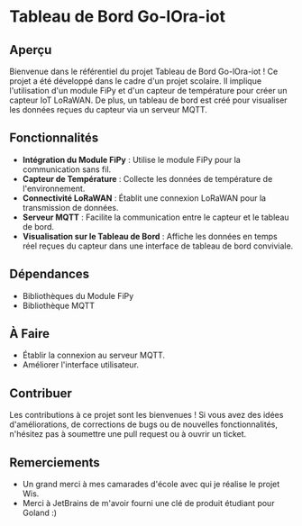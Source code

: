 # Tableau de Bord Go-lOra-iot

## Aperçu
Bienvenue dans le référentiel du projet Tableau de Bord Go-lOra-iot ! Ce projet a été développé dans le cadre d'un projet scolaire. Il implique l'utilisation d'un module FiPy et d'un capteur de température pour créer un capteur IoT LoRaWAN. De plus, un tableau de bord est créé pour visualiser les données reçues du capteur via un serveur MQTT.

## Fonctionnalités
- **Intégration du Module FiPy** : Utilise le module FiPy pour la communication sans fil.
- **Capteur de Température** : Collecte les données de température de l'environnement.
- **Connectivité LoRaWAN** : Établit une connexion LoRaWAN pour la transmission de données.
- **Serveur MQTT** : Facilite la communication entre le capteur et le tableau de bord.
- **Visualisation sur le Tableau de Bord** : Affiche les données en temps réel reçues du capteur dans une interface de tableau de bord conviviale.

## Dépendances
- Bibliothèques du Module FiPy
- Bibliothèque MQTT
  
## À Faire
- Établir la connexion au serveur MQTT.
- Améliorer l'interface utilisateur.

## Contribuer
Les contributions à ce projet sont les bienvenues ! Si vous avez des idées d'améliorations, de corrections de bugs ou de nouvelles fonctionnalités, n'hésitez pas à soumettre une pull request ou à ouvrir un ticket.

## Remerciements
- Un grand merci à mes camarades d'école avec qui je réalise le projet Wis.
- Merci à JetBrains de m'avoir fourni une clé de produit étudiant pour Goland :)
